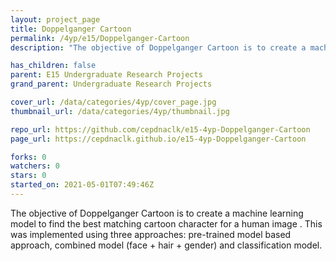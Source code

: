 ```yaml
---
layout: project_page
title: Doppelganger Cartoon
permalink: /4yp/e15/Doppelganger-Cartoon
description: "The objective of Doppelganger Cartoon is to create a machine learning model to find the best matching cartoon character for a human image . This was implemented using three approaches: pre-trained model based approach, combined model (face + hair + gender) and classification model."

has_children: false
parent: E15 Undergraduate Research Projects
grand_parent: Undergraduate Research Projects

cover_url: /data/categories/4yp/cover_page.jpg
thumbnail_url: /data/categories/4yp/thumbnail.jpg

repo_url: https://github.com/cepdnaclk/e15-4yp-Doppelganger-Cartoon
page_url: https://cepdnaclk.github.io/e15-4yp-Doppelganger-Cartoon

forks: 0
watchers: 0
stars: 0
started_on: 2021-05-01T07:49:46Z
---
```

The objective of Doppelganger Cartoon is to create a machine learning model to find the best matching cartoon character for a human image . This was implemented using three approaches: pre-trained model based approach, combined model (face + hair + gender) and classification model.

